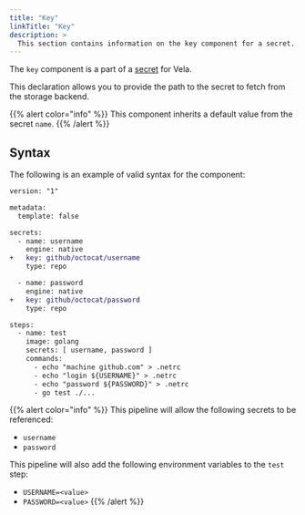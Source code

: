 ```yaml
---
title: "Key"
linkTitle: "Key"
description: >
  This section contains information on the key component for a secret.
---
```


The `key` component is a part of a [secret](/docs/concepts/pipeline/secrets/) for Vela.

This declaration allows you to provide the path to the secret to fetch from the storage backend.

{{% alert color="info" %}}
This component inherits a default value from the secret `name`.
{{% /alert %}}

## Syntax

The following is an example of valid syntax for the component:

```diff
version: "1"

metadata:
  template: false

secrets:
  - name: username
    engine: native
+   key: github/octocat/username
    type: repo

  - name: password
    engine: native
+   key: github/octocat/password
    type: repo

steps:
  - name: test
    image: golang
    secrets: [ username, password ]
    commands:
      - echo "machine github.com" > .netrc
      - echo "login ${USERNAME}" > .netrc
      - echo "password ${PASSWORD}" > .netrc
      - go test ./...
```

{{% alert color="info" %}}
This pipeline will allow the following secrets to be referenced:

- `username`
- `password`

This pipeline will also add the following environment variables to the `test` step:

- `USERNAME=<value>`
- `PASSWORD=<value>`
  {{% /alert %}}
